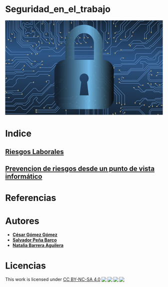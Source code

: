 # Seguridad_en_el_trabajo
![Seguridad en el Trabajo](/img/Seguridad_Informatica-1.jpg)
# Indice
## [Riesgos Laborales](Riesgos_laborales.md) 
## [Prevencion de riesgos desde un punto de vista informático](PrevencionRiesgos.md)

# Referencias 

# Autores
* [**César Gómez Gómez**](https://github.com/CGoGomez)
* [**Salvador Peña Barco**](https://github.com/salvaa05)
* [**Natalia Barrera Aguilera**](https://github.com/Nathillas)

# Licencias 
<p xmlns:cc="http://creativecommons.org/ns#" >This work is licensed under <a href="http://creativecommons.org/licenses/by-nc-sa/4.0/?ref=chooser-v1" target="_blank" rel="license noopener noreferrer" style="display:inline-block;">CC BY-NC-SA 4.0<img style="height:22px!important;margin-left:3px;vertical-align:text-bottom;" src="https://mirrors.creativecommons.org/presskit/icons/cc.svg?ref=chooser-v1"><img style="height:22px!important;margin-left:3px;vertical-align:text-bottom;" src="https://mirrors.creativecommons.org/presskit/icons/by.svg?ref=chooser-v1"><img style="height:22px!important;margin-left:3px;vertical-align:text-bottom;" src="https://mirrors.creativecommons.org/presskit/icons/nc.svg?ref=chooser-v1"><img style="height:22px!important;margin-left:3px;vertical-align:text-bottom;" src="https://mirrors.creativecommons.org/presskit/icons/sa.svg?ref=chooser-v1"></a></p>
